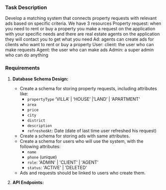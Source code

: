 ### Task Description

Develop a matching system that connects property requests with relevant ads based on specific criteria.
We have 3 resources
Property request: when you need to rent or buy a property you make a request on the application with your specific needs and there are real estate agents on the application they will contact you to get what you need
Ad: agents can create ads for clients who want to rent or buy a property
User:
client: the user who can make requests
Agent: the user who can make ads
Admin: a super admin who can do anything

### Requirements

1. **Database Schema Design:**

   - Create a schema for storing property requests, including attributes like:
     - `propertyType` ‘VILLA’ | ‘HOUSE’ |’LAND’ | ‘APARTMENT’
     - `area`
     - `price`
     - `city`
     - `district`
     - `description`
     - `refreshedAt`: Date (date of last time user refreshed his request)
   - Create a schema for storing ads with same attributes.
   - Create a schema for users who will use the system, with the following attributes:
     - `name`
     - `phone` (unique)
     - `role`: 'ADMIN' | 'CLIENT' | 'AGENT'
     - `status`: 'ACTIVE' | 'DELETED'
   - Ads and requests should be linked to users who create them.

2. **API Endpoints:**

      <!-- - Implement an endpoint for creating property requests used by clients only. -->
      <!-- - Implement an endpoint for updating property requests (description - area - price). -->

      <!-- - Implement an endpoint for creating ads used by agents only. -->

      <!-- - Implement an endpoint that matches property requests with relevant ads based on district, price, and area.
   
        - The endpoint should take an ad `_id` and return matching property requests, sorted by refreshedAt date descending.
   
        - Include a price tolerance of +/- 10% in the matching system.
   
          - example: if ad price is 100 then requests with price 90 to 110 will be matched
   
        - Include pagination in the response using MongoDB aggregation with a `single` database call.
   
        - Ensure that the matching logic is efficient and can handle a large number of requests and ads (performance considerations). -->
   <!-- 
      - Implement an endpoint for admin users to return statistics about how many ads or requests exist for a user (client or agent) and the total amount of those ads or requests.
        - Only admins can access this endpoint.
        - Use MongoDB's aggregation framework to implement this endpoint.
        - Response example

````javascript
{
  data: [{
    name: XXX,
    role: XXX,
    ...other user data,
    adsCount: 0,
    totalAdsAmount: 0,
    requestsCount: 10,
    totalRequestsAmount: 23600,
  }],
  page: 1,
  limit: 10
  total: 200
  hasNextPage: true
  hasPreviousPage: false
}
```

<!-- - Implement endpoint for login using phone and password `(password must be secured)` -->

3. **Documentation:**

   - Provide detailed Swagger documentation for only two endpoints:
     - Creating requests
     - Getting admin stats

4. **Testing:**

   - Write integration testing for the admin stats endpoint using Mocha.
   - Ensure comprehensive test coverage to verify the functionality of the admin stats endpoint.

<!-- 5. **Authentication and Authorization:**
   - Implement authentication using JWT tokens.
   - Ensure that all endpoints require authentication, and restrict access to endpoints based on user roles (agents for creating ads, clients for creating requests, admins for admin stats). -->

### Tech Stack

- Node.js
- MongoDB (mongoose)

### Deliverables

1. Source code repository on GitHub containing:

   - Implemented schemas
   - API endpoint code
   - Matching logic
   - Authentication and authorization logic
   - Unit tests
   - API documentation

2. Detailed instructions on how to run the project locally.

3. Any assumptions or decisions made during the implementation process.

4. A sample DB backup file to test the implemented functionality.

### Bonus Points

- Implement filters for users to refine their request or ad searches.
- Dockerize the code in a Docker file or make a docker compose file to deploy the whole app (Node - mongoDB - sample database backup)
- Implement a cron job that refresh property requests every 3 days
````
